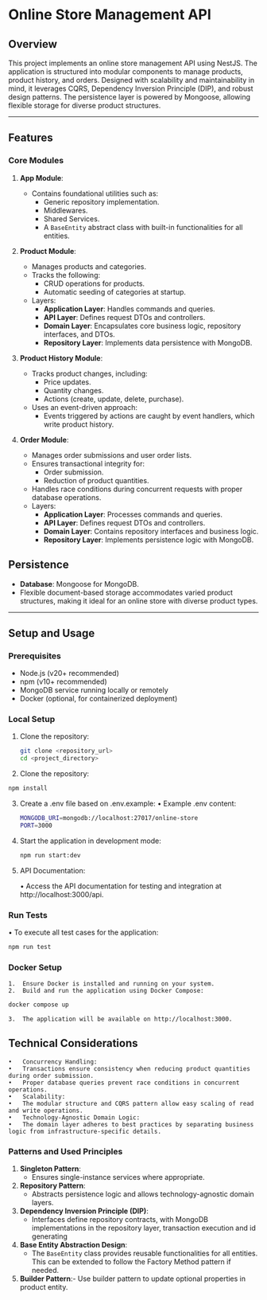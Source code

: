 # **Online Store Management API**

## **Overview**

This project implements an online store management API using NestJS. The application is structured into modular components to manage products, product history, and orders. Designed with scalability and maintainability in mind, it leverages CQRS, Dependency Inversion Principle (DIP), and robust design patterns. The persistence layer is powered by Mongoose, allowing flexible storage for diverse product structures.

---

## **Features**

### **Core Modules**

1. **App Module**:

   - Contains foundational utilities such as:
     - Generic repository implementation.
     - Middlewares.
     - Shared Services.
     - A `BaseEntity` abstract class with built-in functionalities for all entities.

2. **Product Module**:

   - Manages products and categories.
   - Tracks the following:
     - CRUD operations for products.
     - Automatic seeding of categories at startup.
   - Layers:
     - **Application Layer**: Handles commands and queries.
     - **API Layer**: Defines request DTOs and controllers.
     - **Domain Layer**: Encapsulates core business logic, repository interfaces, and DTOs.
     - **Repository Layer**: Implements data persistence with MongoDB.

3. **Product History Module**:

   - Tracks product changes, including:
     - Price updates.
     - Quantity changes.
     - Actions (create, update, delete, purchase).
   - Uses an event-driven approach:
     - Events triggered by actions are caught by event handlers, which write product history.

4. **Order Module**:

   - Manages order submissions and user order lists.
   - Ensures transactional integrity for:
     - Order submission.
     - Reduction of product quantities.
   - Handles race conditions during concurrent requests with proper database operations.
   - Layers:
     - **Application Layer**: Processes commands and queries.
     - **API Layer**: Defines request DTOs and controllers.
     - **Domain Layer**: Contains repository interfaces and business logic.
     - **Repository Layer**: Implements persistence logic with MongoDB.

## **Persistence**

- **Database**: Mongoose for MongoDB.
- Flexible document-based storage accommodates varied product structures, making it ideal for an online store with diverse product types.

---

## **Setup and Usage**

### **Prerequisites**

- Node.js (v20+ recommended)
- npm (v10+ recommended)
- MongoDB service running locally or remotely
- Docker (optional, for containerized deployment)

### **Local Setup**

1. Clone the repository:

   ```bash
   git clone <repository_url>
   cd <project_directory>
   ```

2. Clone the repository:

```bash
npm install
```

3. Create a .env file based on .env.example:
   • Example .env content:

   ```bash
   MONGODB_URI=mongodb://localhost:27017/online-store
   PORT=3000
   ```

4. Start the application in development mode:

   ```bash
   npm run start:dev
   ```

5. API Documentation:

   • Access the API documentation for testing and integration at http://localhost:3000/api.

### **Run Tests**

• To execute all test cases for the application:

```bash
npm run test
```

### **Docker Setup**

    1.	Ensure Docker is installed and running on your system.
    2.	Build and run the application using Docker Compose:

```bash
docker compose up
```

    3.	The application will be available on http://localhost:3000.

## **Technical Considerations**

    •	Concurrency Handling:
    •	Transactions ensure consistency when reducing product quantities during order submission.
    •	Proper database queries prevent race conditions in concurrent operations.
    •	Scalability:
    •	The modular structure and CQRS pattern allow easy scaling of read and write operations.
    •	Technology-Agnostic Domain Logic:
    •	The domain layer adheres to best practices by separating business logic from infrastructure-specific details.

### **Patterns and Used Principles**

1. **Singleton Pattern**:
   - Ensures single-instance services where appropriate.
2. **Repository Pattern**:
   - Abstracts persistence logic and allows technology-agnostic domain layers.
3. **Dependency Inversion Principle (DIP)**:
   - Interfaces define repository contracts, with MongoDB implementations in the repository layer, transaction execution and id generating
4. **Base Entity Abstraction Design**:
   - The `BaseEntity` class provides reusable functionalities for all entities. This can be extended to follow the Factory Method pattern if needed.
5. **Builder Pattern**:- Use builder pattern to update optional properties in product entity.
